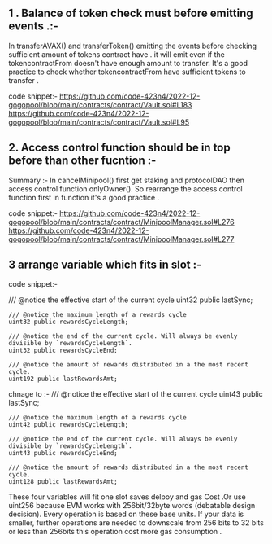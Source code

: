 
## 1 . Balance of token check must before emitting events .:-

In transferAVAX() and transferToken() emitting the events before checking sufficient amount of tokens contract have .
it will emit even if the tokencontractFrom doesn't have enough amount to transfer. It's a good practice to check whether  tokencontractFrom have sufficient tokens to transfer .

code snippet:-
https://github.com/code-423n4/2022-12-gogopool/blob/main/contracts/contract/Vault.sol#L183
https://github.com/code-423n4/2022-12-gogopool/blob/main/contracts/contract/Vault.sol#L95



## 2. Access control function should be in top before than other fucntion :-

Summary :-
In cancelMinipool() first get staking and protocolDAO then access control function onlyOwner(). So rearrange the access control function first in function it's a good practice . 

code snippet:-
https://github.com/code-423n4/2022-12-gogopool/blob/main/contracts/contract/MinipoolManager.sol#L276
https://github.com/code-423n4/2022-12-gogopool/blob/main/contracts/contract/MinipoolManager.sol#L277


## 3 arrange variable which fits in slot :-

code snippet:-

/// @notice the effective start of the current cycle
	uint32 public lastSync;

	/// @notice the maximum length of a rewards cycle
	uint32 public rewardsCycleLength;

	/// @notice the end of the current cycle. Will always be evenly divisible by `rewardsCycleLength`.
	uint32 public rewardsCycleEnd;

	/// @notice the amount of rewards distributed in a the most recent cycle.
	uint192 public lastRewardsAmt;

chnage to :-
/// @notice the effective start of the current cycle
	uint43 public lastSync;

	/// @notice the maximum length of a rewards cycle
	uint42 public rewardsCycleLength;

	/// @notice the end of the current cycle. Will always be evenly divisible by `rewardsCycleLength`.
	uint43 public rewardsCycleEnd;

	/// @notice the amount of rewards distributed in a the most recent cycle.
	uint128 public lastRewardsAmt;                             
    
These four variables will fit one slot saves delpoy and gas Cost .Or use uint256 because  EVM works with 256bit/32byte words (debatable design decision). Every operation is based on these base units. If your data is smaller, further operations are needed to downscale from 256 bits to 32 bits or less than 256bits this operation cost more gas consumption . 
